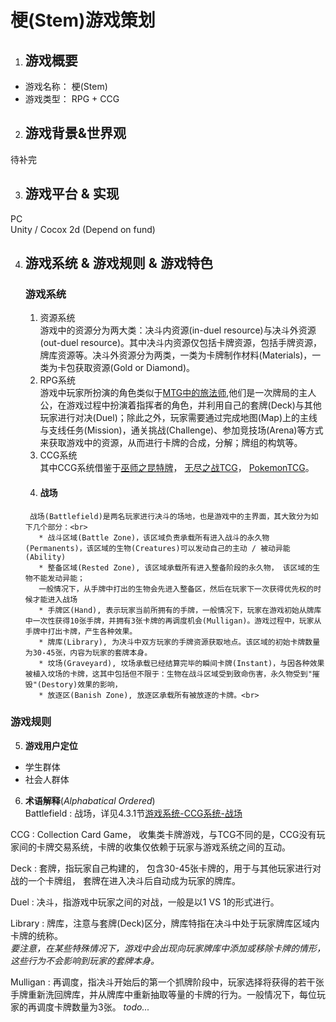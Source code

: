 # 梗(Stem)游戏策划

1. ## **游戏概要**

  - 游戏名称： 梗(Stem)
  - 游戏类型： RPG + CCG

2. ## **游戏背景&世界观**<br>
  待补完

3. ## **游戏平台 & 实现**<br>
  PC<br>
  Unity / Cocox 2d (Depend on fund)

4. ## **游戏系统 & 游戏规则 & 游戏特色**
    ### 游戏系统
    1. 资源系统<br>
  游戏中的资源分为两大类：决斗内资源(in-duel resource)与决斗外资源(out-duel resource)。其中决斗内资源仅包括卡牌资源，包括手牌资源，牌库资源等。决斗外资源分为两类，一类为卡牌制作材料(Materials)，一类为卡包获取资源(Gold or Diamond)。
    2. RPG系统<br>
  游戏中玩家所扮演的角色类似于[MTG中的旅法师](https://magic.wizards.com/en/story/planeswalkers),他们是一次牌局的主人公，在游戏过程中扮演着指挥者的角色，并利用自己的套牌(Deck)与其他玩家进行对决(Duel)；除此之外，玩家需要通过完成地图(Map)上的主线与支线任务(Mission)，通关挑战(Challenge)、参加竞技场(Arena)等方式来获取游戏中的资源，从而进行卡牌的合成，分解；牌组的构筑等。
    3. CCG系统<br>
  其中CCG系统借鉴于[巫师之昆特牌](https://www.playgwent.cn/index)，
  [无尽之战TCG](http://store.steampowered.com/app/257730/Infinity_Wars_Animated_Trading_Card_Game/)， [PokemonTCG](https://www.pokemon.com/us/pokemon-tcg/play-online/)。<br>
      1. #### 战场<br>
        战场(Battlefield)是两名玩家进行决斗的场地，也是游戏中的主界面，其大致分为如下几个部分：<br>
          * 战斗区域(Battle Zone)，该区域负责承载所有进入战斗的永久物(Permanents)，该区域的生物(Creatures)可以发动自己的主动 / 被动异能(Ability)
          * 整备区域(Rested Zone), 该区域承载所有进入整备阶段的永久物， 该区域的生物不能发动异能；  
          一般情况下，从手牌中打出的生物会先进入整备区，然后在玩家下一次获得优先权的时候才能进入战场
          * 手牌区(Hand), 表示玩家当前所拥有的手牌，一般情况下，玩家在游戏初始从牌库中一次性获得10张手牌，并拥有3张卡牌的再调度机会(Mulligan)。游戏过程中，玩家从手牌中打出卡牌，产生各种效果。
          * 牌库(Library), 为决斗中双方玩家的手牌资源获取地点。该区域的初始卡牌数量为30-45张，内容为玩家的套牌本身。
          * 坟场(Graveyard), 坟场承载已经结算完毕的瞬间卡牌(Instant)，与因各种效果被植入坟场的卡牌，这其中包括但不限于：生物在战斗区域受到致命伤害，永久物受到"摧毁"(Destory)效果的影响，
          * 放逐区(Banish Zone), 放逐区承载所有被放逐的卡牌。<br>

  ### 游戏规则  
  

5. **游戏用户定位**  
  * 学生群体
  * 社会人群体

6. **术语解释**(*Alphabatical Ordered*)  
  Battlefield : 战场，详见4.3.1节[游戏系统-CCG系统-战场](#战场)

  CCG : Collection Card Game， 收集类卡牌游戏，与TCG不同的是，CCG没有玩家间的卡牌交易系统，卡牌的收集仅依赖于玩家与游戏系统之间的互动。  

  Deck : 套牌，指玩家自己构建的， 包含30-45张卡牌的，用于与其他玩家进行对战的一个卡牌组， 套牌在进入决斗后自动成为玩家的牌库。

  Duel : 决斗，指游戏中玩家之间的对战，一般是以1 VS 1的形式进行。  

  Library : 牌库，注意与套牌(Deck)区分，牌库特指在决斗中处于玩家牌库区域内卡牌的统称。   
  *要注意，在某些特殊情况下，游戏中会出现向玩家牌库中添加或移除卡牌的情形，这些行为不会影响到玩家的套牌本身。*

  Mulligan : 再调度，指决斗开始后的第一个抓牌阶段中，玩家选择将获得的若干张手牌重新洗回牌库，并从牌库中重新抽取等量的卡牌的行为。一般情况下，每位玩家的再调度卡牌数量为3张。
  *todo...*
